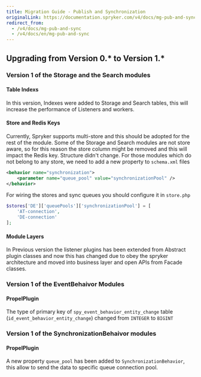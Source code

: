 ```yaml
---
title: Migration Guide - Publish and Synchronization
originalLink: https://documentation.spryker.com/v4/docs/mg-pub-and-sync
redirect_from:
  - /v4/docs/mg-pub-and-sync
  - /v4/docs/en/mg-pub-and-sync
---
```


## Upgrading from Version 0.* to Version 1.*

### Version 1 of the Storage and the Search modules

#### Table Indexs
In this version, Indexes were added to Storage and Search tables, this will increase the performance of Listeners and workers.

#### Store and Redis Keys
Currently, Spryker supports multi-store and this should be adopted for the rest of the module. Some of the Storage and Search modules are not store aware, so for this reason the store column might be removed and this will impact the Redis key. Structure didn't change. For those modules which do not belong to any store, we need to add a new property to `schema.xml` files

```xml
<behavior name="synchronization">
	<parameter name="queue_pool" value="synchronizationPool" />
</behavior>
```
For wiring the stores and sync queues you should configure it in `store.php`

```php
$stores['DE']['queuePools']['synchronizationPool'] = [
	'AT-connection',
	'DE-connection'
];
```
#### Module Layers
In Previous version the listener plugins has been extended from Abstract plugin classes and now this has changed due to obey the spryker architecture and moved into business layer and open APIs from Facade classes.

### Version 1 of the EventBehaivor Modules

#### PropelPlugin
The type of primary key of `spy_event_behavior_entity_change` table (`id_event_behavior_entity_change`) changed from `INTEGER` to `BIGINT`

### Version 1 of the SynchronizationBehaivor modules

#### PropelPlugin
A new property `queue_pool` has been added to `SynchronizationBehavior`, this allow to send the data to specific queue connection pool.

